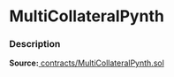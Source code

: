 # MultiCollateralPynth

### Description <a id="description"></a>

**Source:**[ contracts/MultiCollateralPynth.sol](https://github.com/perifinance/peri-finance/blob/master/contracts/MultiCollateralPynth.sol)

